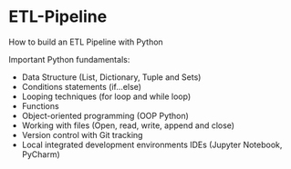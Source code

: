 # ETL-Pipeline
How to build an ETL Pipeline with Python 

Important Python fundamentals:
- Data Structure (List, Dictionary, Tuple and Sets)
- Conditions statements (if...else)
- Looping techniques (for loop and while loop)
- Functions
- Object-oriented programming (OOP Python)
- Working with files (Open, read, write, append and close)
- Version control with Git tracking
- Local integrated development environments IDEs (Jupyter Notebook, PyCharm)
